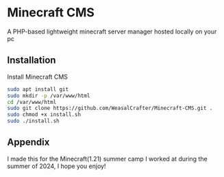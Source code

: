 
# Minecraft CMS
A PHP-based lightweight minecraft server manager hosted locally on your pc 

## Installation

Install Minecraft CMS

```bash
sudo apt install git
sudo mkdir -p /var/www/html
cd /var/www/html
sudo git clone https://github.com/WeasalCrafter/Minecraft-CMS.git .
sudo chmod +x install.sh
sudo ./install.sh

```
    
## Appendix

I made this for the Minecraft(1.21) summer camp I worked at during the summer of 2024, I hope you enjoy!
